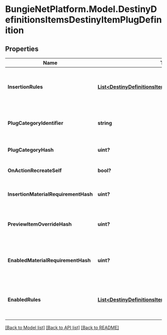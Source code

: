 # BungieNetPlatform.Model.DestinyDefinitionsItemsDestinyItemPlugDefinition
## Properties

Name | Type | Description | Notes
------------ | ------------- | ------------- | -------------
**InsertionRules** | [**List&lt;DestinyDefinitionsItemsDestinyPlugRuleDefinition&gt;**](DestinyDefinitionsItemsDestinyPlugRuleDefinition.md) | The rules around when this plug can be inserted into a socket, aside from the socket&#39;s individual restrictions.  The live data DestinyItemPlugComponent.insertFailIndexes will be an index into this array, so you can pull out the failure strings appropriate for the user. | [optional] 
**PlugCategoryIdentifier** | **string** | The string identifier for the plug&#39;s category. Use the socket&#39;s DestinySocketTypeDefinition.plugWhitelist to determine whether this plug can be inserted into the socket. | [optional] 
**PlugCategoryHash** | **uint?** | The hash for the plugCategoryIdentifier. You can use this instead if you wish: I put both in the definition for debugging purposes. | [optional] 
**OnActionRecreateSelf** | **bool?** | If you successfully socket the item, this will determine whether or not you get \&quot;refunded\&quot; on the plug. | [optional] 
**InsertionMaterialRequirementHash** | **uint?** | If inserting this plug requires materials, this is the hash identifier for looking up the DestinyMaterialRequirementSetDefinition for those requirements. | [optional] 
**PreviewItemOverrideHash** | **uint?** | In the game, if you&#39;re inspecting a plug item directly, this will be the item shown with the plug attached. Look up the DestinyInventoryItemDefinition for this hash for the item. | [optional] 
**EnabledMaterialRequirementHash** | **uint?** | It&#39;s not enough for the plug to be inserted. It has to be enabled as well. For it to be enabled, it may require materials. This is the hash identifier for the DestinyMaterialRequirementSetDefinition for those requirements, if there is one. | [optional] 
**EnabledRules** | [**List&lt;DestinyDefinitionsItemsDestinyPlugRuleDefinition&gt;**](DestinyDefinitionsItemsDestinyPlugRuleDefinition.md) | The rules around whether the plug, once inserted, is enabled and providing its benefits.  The live data DestinyItemPlugComponent.enableFailIndexes will be an index into this array, so you can pull out the failure strings appropriate for the user. | [optional] 

[[Back to Model list]](../README.md#documentation-for-models) [[Back to API list]](../README.md#documentation-for-api-endpoints) [[Back to README]](../README.md)

